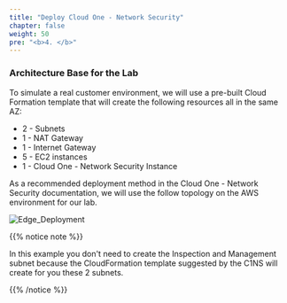 ```yaml
---
title: "Deploy Cloud One - Network Security"
chapter: false
weight: 50
pre: "<b>4. </b>"
---
```


### Architecture Base for the Lab

To simulate a real customer environment, we will use a pre-built Cloud Formation template that will create the following resources all in the same AZ:

- 2 - Subnets
- 1 - NAT Gateway
- 1 - Internet Gateway
- 5 - EC2 instances
- 1 - Cloud One - Network Security Instance

As a recommended deployment method in the Cloud One - Network Security documentation, we will use the follow topology on the AWS environment for our lab.

![Edge_Deployment](/images/C1NS_Edge_Deployment.png) 

{{% notice note %}}
<p style='text-align: left;'>
In this example you don't need to create the Inspection and Management subnet because the CloudFormation template suggested by the C1NS will create for you these 2 subnets.
</p>
{{% /notice %}}
